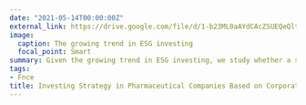 ```yaml
---
date: "2021-05-14T00:00:00Z"
external_link: https://drive.google.com/file/d/1-b23ML0aAYdCAcZSUEQeQltU5NjX_AVs/view?usp=sharing
image:
  caption: The growing trend in ESG investing 
  focal_point: Smart
summary: Given the growing trend in ESG investing, we study whether a single measurable ESG criteria, charitable donations, can predict stock return controlling for other investing characteristics. Using a two-stage least squares (2SLS) specification, we identify a positive relationship between a firm’s cash donations and annual stock return. Moreover, we find that the relationship is more pronounced for pharmaceutical companies, which often are the biggest corporate donors to charities. 
tags:
- Fnce
title: Investing Strategy in Pharmaceutical Companies Based on Corporate Donations
---
```

